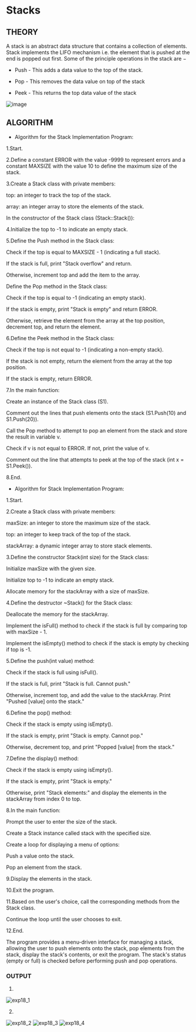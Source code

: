 # Stacks

## **THEORY**

A stack is an abstract data structure that contains a collection of elements. Stack implements the LIFO mechanism i.e. the element that is pushed at the end is popped out first. Some of the principle operations in the stack are −

- Push - This adds a data value to the top of the stack.

- Pop - This removes the data value on top of the stack

- Peek - This returns the top data value of the stack

![image](https://github.com/Purvansha022609/Stack/assets/139473344/539f0a75-7b89-48b2-82c5-fcf638478bc7)

## **ALGORITHM**

- Algorithm for the Stack Implementation Program:

1.Start.

2.Define a constant ERROR with the value -9999 to represent errors and a constant MAXSIZE with the value 10 to define the maximum size of the stack.

3.Create a Stack class with private members:

top: an integer to track the top of the stack.

array: an integer array to store the elements of the stack.

In the constructor of the Stack class (Stack::Stack()):


4.Initialize the top to -1 to indicate an empty stack.

5.Define the Push method in the Stack class:

Check if the top is equal to MAXSIZE - 1 (indicating a full stack).

If the stack is full, print "Stack overflow" and return.

Otherwise, increment top and add the item to the array.

Define the Pop method in the Stack class:

Check if the top is equal to -1 (indicating an empty stack).

If the stack is empty, print "Stack is empty" and return ERROR.

Otherwise, retrieve the element from the array at the top position, decrement top, and return the element.

6.Define the Peek method in the Stack class:

Check if the top is not equal to -1 (indicating a non-empty stack).

If the stack is not empty, return the element from the array at the top position.

If the stack is empty, return ERROR.

7.In the main function:

Create an instance of the Stack class (S1).

Comment out the lines that push elements onto the stack (S1.Push(10) and S1.Push(20)).

Call the Pop method to attempt to pop an element from the stack and store the result in variable v.

Check if v is not equal to ERROR. If not, print the value of v.

Comment out the line that attempts to peek at the top of the stack (int x = S1.Peek()).

8.End.

- Algorithm for Stack Implementation Program:

1.Start.

2.Create a Stack class with private members:

maxSize: an integer to store the maximum size of the stack.

top: an integer to keep track of the top of the stack.

stackArray: a dynamic integer array to store stack elements.

3.Define the constructor Stack(int size) for the Stack class:

Initialize maxSize with the given size.

Initialize top to -1 to indicate an empty stack.

Allocate memory for the stackArray with a size of maxSize.

4.Define the destructor ~Stack() for the Stack class:

Deallocate the memory for the stackArray.

Implement the isFull() method to check if the stack is full by comparing top with maxSize - 1.

Implement the isEmpty() method to check if the stack is empty by checking if top is -1.

5.Define the push(int value) method:

Check if the stack is full using isFull().

If the stack is full, print "Stack is full. Cannot push."

Otherwise, increment top, and add the value to the stackArray. Print "Pushed [value] onto the stack."

6.Define the pop() method:

Check if the stack is empty using isEmpty().

If the stack is empty, print "Stack is empty. Cannot pop."

Otherwise, decrement top, and print "Popped [value] from the stack."

7.Define the display() method:

Check if the stack is empty using isEmpty().

If the stack is empty, print "Stack is empty."

Otherwise, print "Stack elements:" and display the elements in the stackArray from index 0 to top.

8.In the main function:

Prompt the user to enter the size of the stack.

Create a Stack instance called stack with the specified size.

Create a loop for displaying a menu of options:

Push a value onto the stack.

Pop an element from the stack.

9.Display the elements in the stack.

10.Exit the program.

11.Based on the user's choice, call the corresponding methods from the Stack class.

Continue the loop until the user chooses to exit.

12.End.

The program provides a menu-driven interface for managing a stack, allowing the user to push elements onto the stack, pop elements from the stack, display the stack's contents, or exit the program. The stack's status (empty or full) is checked before performing push and pop operations.


### **OUTPUT**

1.
![exp18_1](https://github.com/Purvansha022609/Stack/assets/139473344/dcbf5f73-a11a-4ec9-9794-a8671cd5d483)

2.
![exp18_2](https://github.com/Purvansha022609/Stack/assets/139473344/dc63a21d-0d14-4517-afb0-54339a8a3810)
![exp18_3](https://github.com/Purvansha022609/Stack/assets/139473344/719d856c-3362-47b1-8c03-923e7cb978a8)
![exp18_4](https://github.com/Purvansha022609/Stack/assets/139473344/f256d78c-9df5-466b-8b5c-b9fe8fa149a2)

